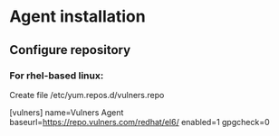 # Agent installation

## Configure repository

### For rhel-based linux:
Create file /etc/yum.repos.d/vulners.repo

[vulners]
name=Vulners Agent
baseurl=https://repo.vulners.com/redhat/el6/
enabled=1
gpgcheck=0
